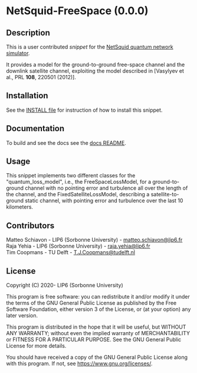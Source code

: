 NetSquid-FreeSpace (0.0.0)
================================

Description
-----------

This is a user contributed _snippet_ for the [NetSquid quantum network simulator](https://netsquid.org).

It provides a model for the ground-to-ground free-space channel and the downlink satellite channel, exploiting the model described in \[Vasylyev et al., PRL **108**, 220501 (2012)\].

Installation
------------

See the [INSTALL file](INSTALL.md) for instruction of how to install this snippet.

Documentation
-------------

To build and see the docs see the [docs README](docs/README.md).

Usage
-----

This snippet implements two different classes for the "quantum\_loss\_model", i.e., the FreeSpaceLossModel, for a ground-to-ground channel with no pointing error and turbulence all over the length of the channel, and the FixedSatelliteLossModel, describing a satellite-to-ground static channel, with pointing error and turbulence over the last 10 kilometers.

Contributors
------------

Matteo Schiavon - LIP6 (Sorbonne University) - matteo.schiavon@lip6.fr  
Raja Yehia - LIP6 (Sorbonne University) - raja.yehia@lip6.fr  
Tim Coopmans - TU Delft - T.J.Coopmans@tudelft.nl  

License
-------

Copyright (C) 2020- LIP6 (Sorbonne University)

   This program is free software: you can redistribute it and/or modify
   it under the terms of the GNU General Public License as published by
   the Free Software Foundation, either version 3 of the License, or
   (at your option) any later version.

   This program is distributed in the hope that it will be useful,
   but WITHOUT ANY WARRANTY; without even the implied warranty of
   MERCHANTABILITY or FITNESS FOR A PARTICULAR PURPOSE.  See the
   GNU General Public License for more details.

   You should have received a copy of the GNU General Public License
   along with this program.  If not, see <https://www.gnu.org/licenses/>.
